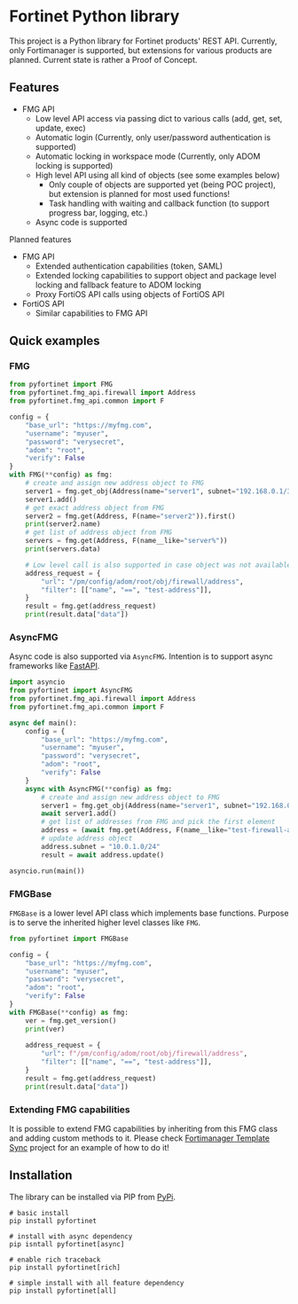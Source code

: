 # Fortinet Python library

[//]: # (--8<-- [start:intro])

This project is a Python library for Fortinet products' REST API. Currently, only Fortimanager is supported, but
extensions for various products are planned. Current state is rather a Proof of Concept.

## Features

* FMG API
  * Low level API access via passing dict to various calls (add, get, set, update, exec)
  * Automatic login (Currently, only user/password authentication is supported)
  * Automatic locking in workspace mode (Currently, only ADOM locking is supported)
  * High level API using all kind of objects (see some examples below)
    * Only couple of objects are supported yet (being POC project), but extension is planned for most used functions!
    * Task handling with waiting and callback function (to support progress bar, logging, etc.)
  * Async code is supported

Planned features

* FMG API
  * Extended authentication capabilities (token, SAML)
  * Extended locking capabilities to support object and package level locking and fallback feature to ADOM locking
  * Proxy FortiOS API calls using objects of FortiOS API
* FortiOS API
  * Similar capabilities to FMG API

[//]: # (--8<-- [end:intro])

## Quick examples

### FMG

```python
from pyfortinet import FMG
from pyfortinet.fmg_api.firewall import Address
from pyfortinet.fmg_api.common import F

config = {
    "base_url": "https://myfmg.com",
    "username": "myuser",
    "password": "verysecret",
    "adom": "root",
    "verify": False
}
with FMG(**config) as fmg:
    # create and assign new address object to FMG
    server1 = fmg.get_obj(Address(name="server1", subnet="192.168.0.1/32"))
    server1.add()
    # get exact address object from FMG
    server2 = fmg.get(Address, F(name="server2")).first()
    print(server2.name)
    # get list of address object from FMG
    servers = fmg.get(Address, F(name__like="server%"))
    print(servers.data)

    # Low level call is also supported in case object was not available
    address_request = {
        "url": "/pm/config/adom/root/obj/firewall/address",
        "filter": [["name", "==", "test-address"]],
    }
    result = fmg.get(address_request)
    print(result.data["data"])
```

### AsyncFMG

Async code is also supported via `AsyncFMG`. Intention is to support async frameworks like
[FastAPI](https://fastapi.tiangolo.com/).

```python
import asyncio
from pyfortinet import AsyncFMG
from pyfortinet.fmg_api.firewall import Address
from pyfortinet.fmg_api.common import F

async def main():
    config = {
        "base_url": "https://myfmg.com",
        "username": "myuser",
        "password": "verysecret",
        "adom": "root",
        "verify": False
    }
    async with AsyncFMG(**config) as fmg:
        # create and assign new address object to FMG
        server1 = fmg.get_obj(Address(name="server1", subnet="192.168.0.1/32"))
        await server1.add()
        # get list of addresses from FMG and pick the first element
        address = (await fmg.get(Address, F(name__like="test-firewall-addr%"))).first()
        # update address object
        address.subnet = "10.0.1.0/24"
        result = await address.update()

asyncio.run(main())
```

### FMGBase

``FMGBase`` is a lower level API class which implements base functions. Purpose is to serve the inherited higher level
classes like ``FMG``.

```python
from pyfortinet import FMGBase

config = {
    "base_url": "https://myfmg.com",
    "username": "myuser",
    "password": "verysecret",
    "adom": "root",
    "verify": False
}
with FMGBase(**config) as fmg:
    ver = fmg.get_version()
    print(ver)
    
    address_request = {
        "url": f"/pm/config/adom/root/obj/firewall/address",
        "filter": [["name", "==", "test-address"]],
    }
    result = fmg.get(address_request)
    print(result.data["data"])
```

### Extending FMG capabilities

It is possible to extend FMG capabilities by inheriting from this FMG class and adding custom methods to it.
Please check [Fortimanager Template Sync](https://github.com/realvitya/fortimanager-template-sync) project for an
example of how to do it!

## Installation

The library can be installed via PIP from [PyPi](https://pypi.org/project/pyfortinet).

```shell
# basic install
pip install pyfortinet

# install with async dependency
pip isntall pyfortinet[async]

# enable rich traceback
pip install pyfortinet[rich]

# simple install with all feature dependency
pip install pyfortinet[all]
```
